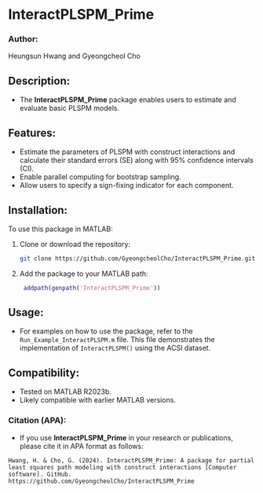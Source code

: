 # InteractPLSPM_Prime

### Author:
Heungsun Hwang and Gyeongcheol Cho

## Description:
- The **InteractPLSPM_Prime** package enables users to estimate and evaluate basic PLSPM models.

## Features:
- Estimate the parameters of PLSPM with construct interactions and calculate their standard errors (SE) along with 95% confidence intervals (CI).
- Enable parallel computing for bootstrap sampling.
- Allow users to specify a sign-fixing indicator for each component.

## Installation:
To use this package in MATLAB:
1. Clone or download the repository:
   ```bash
   git clone https://github.com/GyeongcheolCho/InteractPLSPM_Prime.git
   ```
2. Add the package to your MATLAB path:
   ```matlab
    addpath(genpath('InteractPLSPM_Prime'))
   ```

## Usage:
- For examples on how to use the package, refer to the `Run_Example_InteractPLSPM.m` file. This file demonstrates the implementation of `InteractPLSPM()` using the ACSI dataset.

## Compatibility:
- Tested on MATLAB R2023b.
- Likely compatible with earlier MATLAB versions.

### Citation (APA):
- If you use **InteractPLSPM_Prime** in your research or publications, please cite it in APA format as follows:

```plaintext
Hwang, H. & Cho, G. (2024). InteractPLSPM_Prime: A package for partial least squares path modeling with construct interactions [Computer software]. GitHub. https://github.com/GyeongcheolCho/InteractPLSPM_Prime
```
